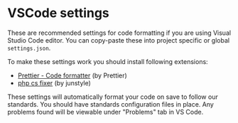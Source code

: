 # VSCode settings

These are recommended settings for code formatting if you are using Visual Studio Code editor. You can copy-paste these into project specific or global `settings.json`.

To make these settings work you should install following extensions:

- [Prettier - Code formatter](https://marketplace.visualstudio.com/items?itemName=esbenp.prettier-vscode) (by Prettier)
- [php cs fixer](https://marketplace.visualstudio.com/items?itemName=junstyle.php-cs-fixer) (by junstyle)

These settings will automatically format your code on save to follow our standards. You should have standards configuration files in place.
Any problems found will be viewable under "Problems" tab in VS Code.
